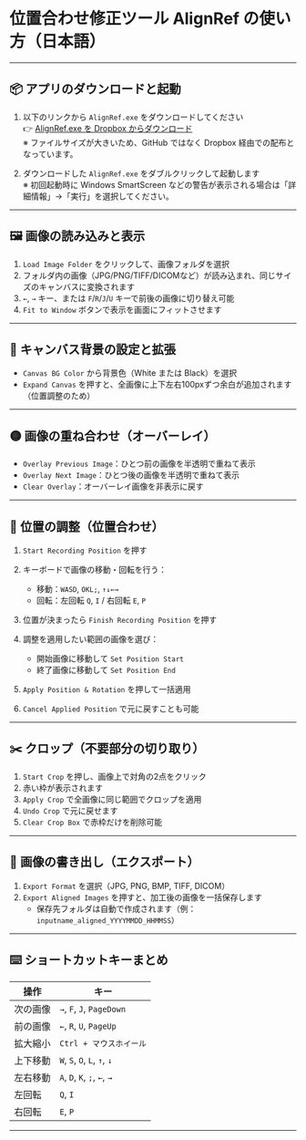 # 位置合わせ修正ツール AlignRef の使い方（日本語）

---

## 📦 アプリのダウンロードと起動

1. 以下のリンクから `AlignRef.exe` をダウンロードしてください  
👉 [AlignRef.exe を Dropbox からダウンロード](https://www.dropbox.com/scl/fi/xgc0czggdzfe3fzdzj153/AlignRef.exe?rlkey=2981juzc8p3jtuo7e3ove5gq3&st=rzqy9mvg&dl=1)  
※ ファイルサイズが大きいため、GitHub ではなく Dropbox 経由での配布となっています。

2. ダウンロードした `AlignRef.exe` をダブルクリックして起動します  
※ 初回起動時に Windows SmartScreen などの警告が表示される場合は「詳細情報」→「実行」を選択してください。

---

## 🖼️ 画像の読み込みと表示

1. `Load Image Folder` をクリックして、画像フォルダを選択  
2. フォルダ内の画像（JPG/PNG/TIFF/DICOMなど）が読み込まれ、同じサイズのキャンバスに変換されます  
3. `←`, `→` キー、または `F`/`R`/`J`/`U` キーで前後の画像に切り替え可能  
4. `Fit to Window` ボタンで表示を画面にフィットさせます

---

## 🎨 キャンバス背景の設定と拡張

- `Canvas BG Color` から背景色（White または Black）を選択  
- `Expand Canvas` を押すと、全画像に上下左右100pxずつ余白が追加されます（位置調整のため）

---

## 🟡 画像の重ね合わせ（オーバーレイ）

- `Overlay Previous Image`：ひとつ前の画像を半透明で重ねて表示  
- `Overlay Next Image`：ひとつ後の画像を半透明で重ねて表示  
- `Clear Overlay`：オーバーレイ画像を非表示に戻す

---

## 🎯 位置の調整（位置合わせ）

1. `Start Recording Position` を押す  
2. キーボードで画像の移動・回転を行う：

   - 移動：`WASD`, `OKL;`, `↑↓←→`  
   - 回転：左回転 `Q`, `I` / 右回転 `E`, `P`

3. 位置が決まったら `Finish Recording Position` を押す  
4. 調整を適用したい範囲の画像を選び：

   - 開始画像に移動して `Set Position Start`  
   - 終了画像に移動して `Set Position End`

5. `Apply Position & Rotation` を押して一括適用  
6. `Cancel Applied Position` で元に戻すことも可能

---

## ✂️ クロップ（不要部分の切り取り）

1. `Start Crop` を押し、画像上で対角の2点をクリック  
2. 赤い枠が表示されます  
3. `Apply Crop` で全画像に同じ範囲でクロップを適用  
4. `Undo Crop` で元に戻せます  
5. `Clear Crop Box` で赤枠だけを削除可能

---

## 💾 画像の書き出し（エクスポート）

1. `Export Format` を選択（JPG, PNG, BMP, TIFF, DICOM）  
2. `Export Aligned Images` を押すと、加工後の画像を一括保存します  
   - 保存先フォルダは自動で作成されます（例：`inputname_aligned_YYYYMMDD_HHMMSS`）

---

## ⌨️ ショートカットキーまとめ

| 操作 | キー |
|------|------|
| 次の画像 | `→`, `F`, `J`, `PageDown` |
| 前の画像 | `←`, `R`, `U`, `PageUp` |
| 拡大縮小 | `Ctrl + マウスホイール` |
| 上下移動 | `W`, `S`, `O`, `L`, `↑`, `↓` |
| 左右移動 | `A`, `D`, `K`, `;`, `←`, `→` |
| 左回転 | `Q`, `I` |
| 右回転 | `E`, `P` |

---
